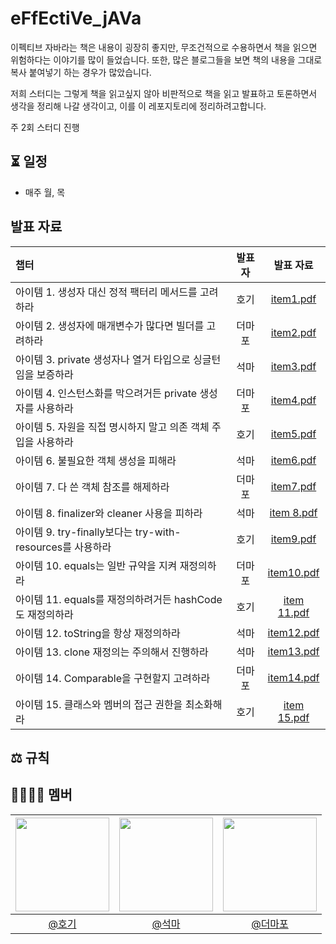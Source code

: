 # eFfEctiVe_jAVa
이펙티브 자바라는 책은 내용이 굉장히 좋지만, 무조건적으로 수용하면서 책을 읽으면 위험하다는 이야기를 많이 들었습니다. 
또한, 많은 블로그들을 보면 책의 내용을 그대로 복사 붙여넣기 하는 경우가 많았습니다.

저희 스터디는 그렇게 책을 읽고싶지 않아 비판적으로 책을 읽고 발표하고 토론하면서 생각을 정리해 나갈 생각이고, 이를 이 레포지토리에 정리하려고합니다.

주 2회 스터디 진행

## ⏳ 일정
- 매주 월, 목

## 발표 자료
| 챕터                                                               | 발표자 |           발표 자료         | 
|:--|:--:|:--:|
| 아이템 1. 생성자 대신 정적 팩터리 메서드를 고려하라                           |  호기  | [item1.pdf](https://github.com/user-attachments/files/18394777/item1.pdf) |  
| 아이템 2. 생성자에 매개변수가 많다면 빌더를 고려하라                          | 더마포 | [item2.pdf](https://github.com/user-attachments/files/18394791/item2.pdf) |  
| 아이템 3. private 생성자나 열거 타입으로 싱글턴임을 보증하라                  |  석마  | [item3.pdf](https://github.com/user-attachments/files/18394739/item3.pdf) |  
| 아이템 4. 인스턴스화를 막으려거든 private 생성자를 사용하라                   |  더마포 | [item4.pdf](https://github.com/user-attachments/files/18394785/item4.pdf) |  
| 아이템 5. 자원을 직접 명시하지 말고 의존 객체 주입을 사용하라                   |  호기 | [item5.pdf](https://github.com/user-attachments/files/18394782/item5.pdf) |  
| 아이템 6. 불필요한 객체 생성을 피해라                                     |  석마  | [item6.pdf](https://github.com/user-attachments/files/18394741/item6.pdf) |  
| 아이템 7. 다 쓴 객체 참조를 해제하라                                     |  더마포  | [item7.pdf](https://github.com/user-attachments/files/18450063/7.pdf)  |  
| 아이템 8. finalizer와 cleaner 사용을 피하라                            |  석마  | [item 8.pdf](https://github.com/user-attachments/files/18450079/item.8.pdf)|  
| 아이템 9. try-finally보다는 try-with-resources를 사용하라              |  호기  | [item9.pdf](https://github.com/user-attachments/files/18450145/item9.pdf) | 
| 아이템 10. equals는 일반 규약을 지켜 재정의하라                           |  더마포  | [item10.pdf](https://github.com/user-attachments/files/18516269/10.eqauls.pdf) |
| 아이템 11. equals를 재정의하려거든 hashCode도 재정의하라                  |  호기  | [item 11.pdf](https://github.com/user-attachments/files/18652539/item.11.pdf) |  
| 아이템 12. toString을 항상 재정의하라                                  |  석마  | [item12.pdf](https://github.com/user-attachments/files/18530850/12.pdf) | 
| 아이템 13. clone 재정의는 주의해서 진행하라                               |  석마  | [item13.pdf](https://github.com/user-attachments/files/18652516/item13.pdf) |
| 아이템 14. Comparable을 구현할지 고려하라                                |  더마포 | [item14.pdf](https://github.com/user-attachments/files/18652591/14.Comparable.pdf) |
| 아이템 15. 클래스와 멤버의 접근 권한을 최소화해라                             |  호기  | [item 15.pdf](https://github.com/user-attachments/files/18652541/item.15.pdf) | 




## ⚖️ 규칙


## 👨‍👨‍👦‍👦 멤버
| <img src="https://avatars.githubusercontent.com/hoyeonyy" width=150> | <img src="https://avatars.githubusercontent.com/SongGwanSeok" width=150>  | <img src="https://avatars.githubusercontent.com/sgo722" width=150> |
|:--:|:--:|:--:|
| [@호기](https://github.com/hoyeonyy)|[@석마](https://github.com/SongGwanSeok)| [@더마포](https://github.com/sgo722)| 
